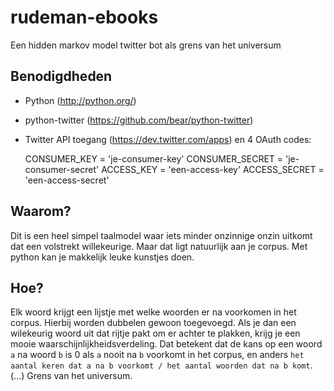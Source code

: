 rudeman-ebooks
==============

Een hidden markov model twitter bot als grens van het universum

Benodigdheden
-------------

- Python (http://python.org/)
- python-twitter (https://github.com/bear/python-twitter)
- Twitter API toegang (https://dev.twitter.com/apps) en 4 OAuth codes:


	CONSUMER_KEY    = 'je-consumer-key'
	CONSUMER_SECRET = 'je-consumer-secret'
	ACCESS_KEY      = 'een-access-key'
	ACCESS_SECRET   = 'een-access-secret'


Waarom?
-------

Dit is een heel simpel taalmodel waar iets minder onzinnige onzin uitkomt dat een volstrekt willekeurige. Maar dat ligt natuurlijk aan je corpus. Met python kan je makkelijk leuke kunstjes doen.

Hoe?
----

Elk woord krijgt een lijstje met welke woorden er na voorkomen in het corpus. Hierbij worden dubbelen gewoon toegevoegd. Als je dan een wilekeurig woord uit dat rijtje pakt om er achter te plakken, krijg je een mooie waarschijnlijkheidsverdeling.
Dat betekent dat de kans op een woord `a` na woord `b` is 0 als `a` nooit na `b` voorkomt in het corpus, en anders `het aantal keren dat a na b voorkomt / het aantal woorden dat na b komt`.
(...)
Grens van het universum.